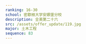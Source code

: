```yaml
---
ranking: 16-30
school: 密歇根大学安娜堡分校
description: 全美第二十六
src: /assets/offer_update/119.jpg
major: 土木工程
sequence: 83
---
```

